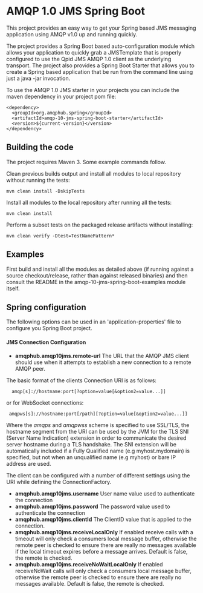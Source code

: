 # AMQP 1.0 JMS Spring Boot

This project provides an easy way to get your Spring based JMS messaging
application using AMQP v1.0 up and running quickly.

The project provides a Spring Boot based auto-configuration module which
allows your application to quickly grab a JMSTemplate that is properly
configured to use the Qpid JMS AMQP 1.0 client as the underlying transport.
The project also provides a Spring Boot Starter that allows you to create a
Spring based application that be run from the command line using just a
java -jar invocation.

To use the AMQP 1.0 JMS starter in your projects you can include the maven
dependency in your project pom file:

    <dependency>
      <groupId>org.amqphub.spring</groupId>
      <artifactId>amqp-10-jms-spring-boot-starter</artifactId>
      <version>${current-version}</version>
    </dependency>

## Building the code

The project requires Maven 3. Some example commands follow.

Clean previous builds output and install all modules to local repository without
running the tests:

    mvn clean install -DskipTests

Install all modules to the local repository after running all the tests:

    mvn clean install

Perform a subset tests on the packaged release artifacts without
installing:

    mvn clean verify -Dtest=TestNamePattern*

## Examples

First build and install all the modules as detailed above (if running against a
source checkout/release, rather than against released binaries) and then consult the
README in the amqp-10-jms-spring-boot-examples module itself.

## Spring configuration

The following options can be used in an 'application-properties' file to configure you
Spring Boot project.

#### JMS Connection Configuration

+ **amqphub.amqp10jms.remote-url**  The URL that the AMQP JMS client should use when it attempts to establish a new connection to a remote AMQP peer.

The basic format of the clients Connection URI is as follows:

      amqp[s]://hostname:port[?option=value[&option2=value...]]

or for WebSocket connections:

     amqpws[s]://hostname:port[/path][?option=value[&option2=value...]]

Where the *amqps* and *amqpwss* scheme is specified to use SSL/TLS, the hostname segment from the URI can be used by the JVM for the
TLS SNI (Server Name Indication) extension in order to communicate the desired server hostname during a TLS handshake.
The SNI extension will be automatically included if a Fully Qualified name (e.g myhost.mydomain) is specified, but not
when an unqualified name (e.g myhost) or bare IP address are used.

The client can be configured with a number of different settings using the URI while defining the ConnectionFactory.

+ **amqphub.amqp10jms.username** User name value used to authenticate the connection
+ **amqphub.amqp10jms.password** The password value used to authenticate the connection
+ **amqphub.amqp10jms.clientId** The ClientID value that is applied to the connection.
+ **amqphub.amqp10jms.receiveLocalOnly** If enabled receive calls with a timeout will only check a consumers local message buffer, otherwise the remote peer is checked to ensure there are really no messages available if the local timeout expires before a message arrives. Default is false, the remote is checked.
+ **amqphub.amqp10jms.receiveNoWaitLocalOnly**  If enabled receiveNoWait calls will only check a consumers local message buffer, otherwise the remote peer is checked to ensure there are really no messages available. Default is false, the remote is checked.

